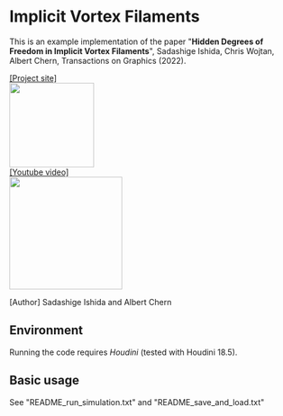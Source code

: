 # Implicit Vortex Filaments

This is an example implementation of the paper "**Hidden Degrees of Freedom in Implicit Vortex Filaments**", Sadashige Ishida, Chris Wojtan, Albert Chern, Transactions on Graphics (2022). 

[[Project site]][P]  
<a href="https://sadashigeishida.bitbucket.io/implicit_filaments/">  <img src="https://sadashigeishida.bitbucket.io/implicit_filaments/TorusKnotComp.jpg" height="150px"> </a>  
[[Youtube video]][Y]  
<a href="https://youtu.be/f6YL37L5a9w"><img src="https://i.ytimg.com/vi/f6YL37L5a9w/0.jpg" width="200px"></a>

[Y]:https://youtu.be/f6YL37L5a9w
[P]:https://sadashigeishida.bitbucket.io/implicit_filaments/  

[Author] Sadashige Ishida and Albert Chern

## Environment
Running the code requires *Houdini* (tested with Houdini 18.5).

## Basic usage
See "README_run_simulation.txt" and "README_save_and_load.txt"
